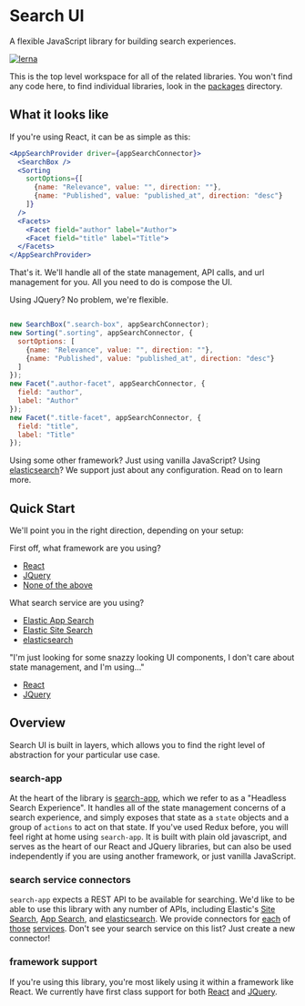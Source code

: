 # Search UI

A flexible JavaScript library for building search experiences.

[![lerna](https://img.shields.io/badge/maintained%20with-lerna-cc00ff.svg)](https://lernajs.io/)

This is the top level workspace for all of the related libraries. You won't find any code here, to find individual libraries, look in the [packages](packages) directory.

## What it looks like

If you're using React, it can be as simple as this:

```jsx
<AppSearchProvider driver={appSearchConnector}>
  <SearchBox />
  <Sorting
    sortOptions={[
      {name: "Relevance", value: "", direction: ""},
      {name: "Published", value: "published_at", direction: "desc"}
    ]}
  />
  <Facets>
    <Facet field="author" label="Author">
    <Facet field="title" label="Title">
  </Facets>
</AppSearchProvider>
```

That's it. We'll handle all of the state management, API calls, and url management for you. All you need to do is compose the UI.

Using JQuery? No problem, we're flexible.

```javascript

new SearchBox(".search-box", appSearchConnector);
new Sorting(".sorting", appSearchConnector, {
  sortOptions: [
    {name: "Relevance", value: "", direction: ""},
    {name: "Published", value: "published_at", direction: "desc"}
  ]
});
new Facet(".author-facet", appSearchConnector, {
  field: "author",
  label: "Author"
});
new Facet(".title-facet", appSearchConnector, {
  field: "title",
  label: "Title"
});
```

Using some other framework? Just using vanilla JavaScript? Using [elasticsearch](https://www.elastic.co/products/elasticsearch)? We support just about any configuration. Read on to learn more.

## Quick Start

We'll point you in the right direction, depending on your setup:

First off, what framework are you using?
- [React](packages/react-search-app)
- [JQuery](packages/jquery-search-app)
- [None of the above](packages/search-app)

What search service are you using?

- [Elastic App Search](packages/search-app-app-search-connector)
- [Elastic Site Search](packages/search-app-site-search-connector)
- [elasticsearch](packages/search-app-elasticsearch-connector)

"I'm just looking for some snazzy looking UI components, I don't care about state management, and I'm using..."

- [React](packages/react-search-components)
- [JQuery](packages/jquery-search-components)

## Overview

Search UI is built in layers, which allows you to find the right level of abstraction for your particular use case.

### search-app
At the heart of the library is [search-app](packages/search-app), which we refer to as a "Headless Search Experience". It handles all of the state management concerns of a search experience, and simply exposes that state as a `state` objects and a group of `actions` to act on that state. If you've used Redux before, you will feel right at home using `search-app`. It is built with plain old javascript, and serves as the heart of our React and JQuery libraries, but can also be used independently if you are using another framework, or just vanilla JavaScript.

### search service connectors
`search-app` expects a REST API to be available for searching. We'd like to be able to use this
library with any number of APIs, including Elastic's [Site Search](https://www.elastic.co/cloud/site-search-service), [App Search](https://www.elastic.co/cloud/app-search-service), and [elasticsearch](https://www.elastic.co/products/elasticsearch). We provide connectors for [each](packages/search-app-site-search-connector) of [those](packages/search-app-app-search-connector) [services](packages/search-app-elasticsearch-connector). Don't see your search service on this list? Just create a new connector!

### framework support

If you're using this library, you're most likely using it within a framework like React. We currently have first class support for both [React](packages/react-search-components) and [JQuery](packages/jquery-search-components).
